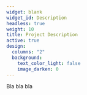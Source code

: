 ```yaml
---
widget: blank
widget_id: Description
headless: true
weight: 10
title: Project Description
active: true
design:
  columns: "2"
  background:
    text_color_light: false
    image_darken: 0
---
```

Bla bla bla